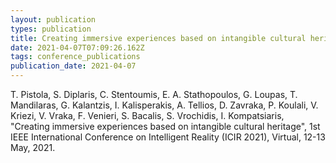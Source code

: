 ```yaml
---
layout: publication
types: publication
title: Creating immersive experiences based on intangible cultural heritage
date: 2021-04-07T07:09:26.162Z
tags: conference_publications
publication_date: 2021-04-07
---
```

T. Pistola, S. Diplaris, C. Stentoumis, E. A. Stathopoulos, G. Loupas, T. Mandilaras, G. Kalantzis, I. Kalisperakis, A. Tellios, D. Zavraka, P. Koulali, V. Kriezi, V. Vraka, F. Venieri, S. Bacalis, S. Vrochidis, I. Kompatsiaris, "Creating immersive experiences based on intangible cultural heritage", 1st IEEE International Conference on Intelligent Reality (ICIR 2021), Virtual, 12-13 May, 2021.